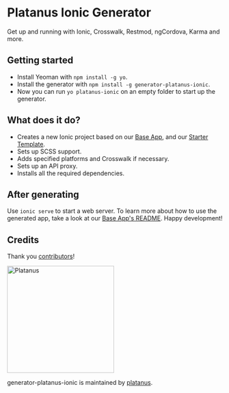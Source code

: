 # Platanus Ionic Generator

Get up and running with Ionic, Crosswalk, Restmod, ngCordova, Karma and more.

## Getting started

- Install Yeoman with `npm install -g yo`.
- Install the generator with `npm install -g generator-platanus-ionic`.
- Now you can run `yo platanus-ionic` on an empty folder to start up the generator.

## What does it do?

- Creates a new Ionic project based on our [Base App](https://github.com/platanus/ionic-app-base), and our [Starter Template](https://github.com/platanus/ionic-starter-template).
- Sets up SCSS support.
- Adds specified platforms and Crosswalk if necessary.
- Sets up an API proxy.
- Installs all the required dependencies.

## After generating

Use `ionic serve` to start a web server. To learn more about how to use the generated app, take a look at our [Base App's README](https://github.com/platanus/ionic-app-base). Happy development!

## Credits

Thank you [contributors](https://github.com/platanus/generator-platanus-ionic/graphs/contributors)!

<img src="http://platan.us/gravatar_with_text.png" alt="Platanus" width="250"/>

generator-platanus-ionic is maintained by [platanus](http://platan.us).